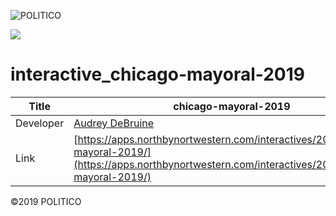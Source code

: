 ![POLITICO](https://rawgithub.com/The-Politico/src/master/images/logo/badge.png)

![](dist/images/share.jpg)

# interactive_chicago-mayoral-2019

| Title | chicago-mayoral-2019 |
|-|-|
| Developer    | [Audrey DeBruine](audrey.debruine@gmail.com) |
| Link | [https://apps.northbynortwestern.com/interactives/2019/chicago-mayoral-2019/](https://apps.northbynortwestern.com/interactives/2019/chicago-mayoral-2019/) |


©2019 POLITICO
